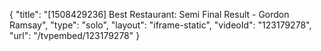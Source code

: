 {
    "title": "[1508429236] Best Restaurant: Semi Final Result - Gordon Ramsay",
    "type": "solo",
    "layout": "iframe-static",
    "videoId": "123179278",
    "url": "\/tvpembed\/123179278"
}